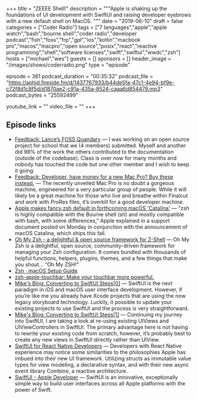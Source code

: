 +++
title = "ZEEEE Shell!"
description = """Apple is shaking up the foundations of UI development with SwiftUI and raising developer eyebrows with a new default shell on MacOS. """
date = "2019-06-10"
draft = false
categories = ["Coder Radio"]
tags = ["7 languages","apple","apple watch","bash","bourne shell","coder radio","developer podcast","fish","foss","frp","gpl","ios","kotlin","macbook pro","macos","macpro","open source","posix","react","reactive programming","shell","software licenses","swift","swiftui","wwdc","zsh"]
hosts = ["michael","wes"]
guests = []
sponsors = []
header_image = "/images/shows/coderradio.png"
type = "episode"

episode = 361
podcast_duration = "00:35:32"
podcast_file = "https://aphid.fireside.fm/d/1437767933/b44de5fa-47c1-4e94-bf9e-c72f8d1c8f5d/d1870ae2-c91a-435a-8524-caaa6d854479.mp3"
podcast_bytes = "25592499"

youtube_link = ""
video_file = ""
+++

## Episode links

  * [Feedback: Lance’s FOSS Quandary](https://pastebin.com/C5AYBD0i "Feedback: Lance’s FOSS Quandary") — I was working on an open source project for school that we (4 members) submitted. Myself and another did 98% of the work the others contributed to the documentation (outside of the codebase). Class is over now for many months and nobody has touched the code but one other member and I wish to keep it going.
  * [Feedback: Developer, have money for a new Mac Pro? Buy these instead.](https://www.reddit.com/r/CoderRadio/comments/bxxq8f/developers_have_money_for_a_new_mac_pro_buy_these/ "Feedback: Developer, have money for a new Mac Pro? Buy these instead.") — The recently unveiled Mac Pro is no doubt a gorgeous machine, engineered for a very particular group of people. While it will likely be a great machine for those who live and breathe within Finalcut and work with ProRes files, it’s overkill for a good developer machine.
  * [Apple makes fancy zsh default in forthcoming macOS 'Catalina'](https://www.theregister.co.uk/2019/06/04/apple_zsh_macos_catalina_default/ "Apple makes fancy zsh default in forthcoming macOS 'Catalina'") — "zsh is highly compatible with the Bourne shell (sh) and mostly compatible with bash, with some differences," Apple explained in a support document posted on Monday in conjunction with the announcement of macOS Catalina, which ships this fall. 
  * [Oh My Zsh - a delightful & open source framework for Z-Shell](https://ohmyz.sh/ "Oh My Zsh - a delightful & open source framework for Z-Shell") — Oh My Zsh is a delightful, open source, community-driven framework for managing your Zsh configuration. It comes bundled with thousands of helpful functions, helpers, plugins, themes, and a few things that make you shout... “Oh My ZSH!”
  * [Zsh · macOS Setup Guide](https://sourabhbajaj.com/mac-setup/iTerm/zsh.html "Zsh · macOS Setup Guide")
  * [zsh-apple-touchbar: Make your touchbar more powerful.](https://github.com/zsh-users/zsh-apple-touchbar "zsh-apple-touchbar: Make your touchbar more powerful.")
  * [Mike's Blog: Converting to SwiftUI Steps[0]](http://dominickm.com/converting-swiftui-steps0/ "Mike's Blog: Converting to SwiftUI Steps\[0\]") — SwiftUI is the next paradigm in iOS and macOS user interface development. However, if you’re like me you already have Xcode projects that are using the now legacy storyboard technology. Luckily, it possible to update your existing projects to use SwiftUI and the process is very straightforward.
  * [Mike's Blog: Converting to SwiftUI Steps[1]](http://dominickm.com/converting-swiftui-steps1/ "Mike's Blog: Converting to SwiftUI Steps\[1\]") — Continuing my journey into SwiftUI, I am taking a look at re-using existing UIViews and UIViewControllers in SwiftUI. The primary advantage here is not having to rewrite your existing code from scratch, however, it’s probably best to create any new views in SwiftUI directly rather than UIView. 
  * [SwiftUI for React Native Developers](https://medium.com/@rorogadget/swiftui-for-react-native-developers-2072a21c22fb "SwiftUI for React Native Developers") — Developers with React Native experience may notice some similarities to the philosophies Apple has imbued into their new UI framework. Utilizing structs as immutable value types for view modeling, a declarative syntax, and with their new async event library Combine, a reactive architecture.
  * [SwiftUI - Apple Developer](https://developer.apple.com/xcode/swiftui/ "SwiftUI - Apple Developer") — SwiftUI is an innovative, exceptionally simple way to build user interfaces across all Apple platforms with the power of Swift.

